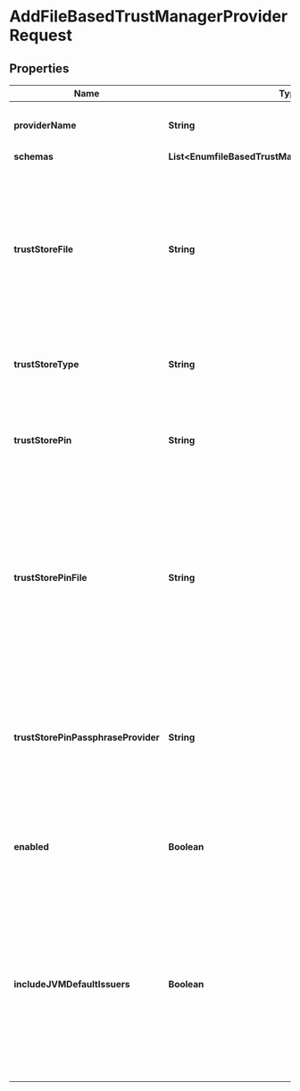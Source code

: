 

# AddFileBasedTrustManagerProviderRequest


## Properties

| Name | Type | Description | Notes |
|------------ | ------------- | ------------- | -------------|
|**providerName** | **String** | Name of the new Trust Manager Provider |  |
|**schemas** | **List&lt;EnumfileBasedTrustManagerProviderSchemaUrn&gt;** |  |  |
|**trustStoreFile** | **String** | Specifies the path to the file containing the trust information. It can be an absolute path or a path that is relative to the Directory Server instance root. |  |
|**trustStoreType** | **String** | Specifies the format for the data in the trust store file. |  [optional] |
|**trustStorePin** | **String** | Specifies the clear-text PIN needed to access the File Based Trust Manager Provider. |  [optional] |
|**trustStorePinFile** | **String** | Specifies the path to the text file whose only contents should be a single line containing the clear-text PIN needed to access the File Based Trust Manager Provider. |  [optional] |
|**trustStorePinPassphraseProvider** | **String** | The passphrase provider to use to obtain the clear-text PIN needed to access the File Based Trust Manager Provider. |  [optional] |
|**enabled** | **Boolean** | Indicate whether the Trust Manager Provider is enabled for use. |  |
|**includeJVMDefaultIssuers** | **Boolean** | Indicates whether certificates issued by an authority included in the JVM&#39;s set of default issuers should be automatically trusted, even if they would not otherwise be trusted by this provider. |  [optional] |



